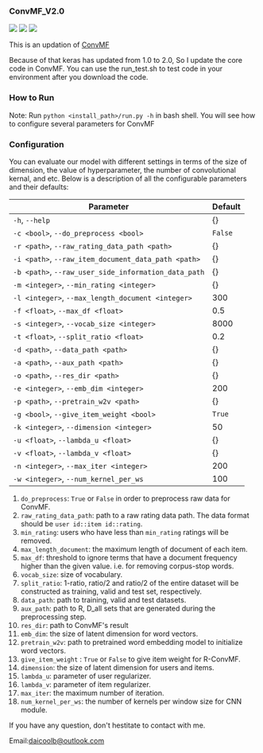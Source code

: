 ### ConvMF_V2.0

[![](https://jaywcjlove.github.io/sb/ico/awesome.svg)](#) [![](https://jaywcjlove.github.io/sb/license/mit.svg)](#) [![](https://travis-ci.org/daicoolb/ConvMF_V2.0.svg?branch=master)](#)

This is an updation of [ConvMF](http://dm.postech.ac.kr/~cartopy/ConvMF/)

Because of that keras has updated from 1.0 to 2.0, So I update the core code in ConvMF. You can use the run_test.sh to test code in your environment after you download the code.

### How to Run

Note: Run `python <install_path>/run.py -h` in bash shell. You will see how to configure several parameters for ConvMF

### Configuration
You can evaluate our model with different settings in terms of the size of dimension, the value of hyperparameter, the number of convolutional kernal, and etc. Below is a description of all the configurable parameters and their defaults:

Parameter | Default
---       | ---
`-h`, `--help` | {}
`-c <bool>`, `--do_preprocess <bool>` | `False`
`-r <path>`, `--raw_rating_data_path <path>` | {}
`-i <path>`, `--raw_item_document_data_path <path>`| {}
`-b <path>`, `--raw_user_side_information_data_path`| {}
`-m <integer>`, `--min_rating <integer>` | {}
`-l <integer>`, `--max_length_document <integer>` | 300
`-f <float>`, `--max_df <float>` | 0.5
`-s <integer>`, `--vocab_size <integer>` | 8000
`-t <float>`, `--split_ratio <float>` | 0.2
`-d <path>`, `--data_path <path>` | {}
`-a <path>`, `--aux_path <path>` | {}
`-o <path>`, `--res_dir <path>` | {}
`-e <integer>`, `--emb_dim <integer>` | 200
`-p <path>`, `--pretrain_w2v <path>` | {}
`-g <bool>`, `--give_item_weight <bool>` | `True`
`-k <integer>`, `--dimension <integer>` | 50
`-u <float>`, `--lambda_u <float>` | {}
`-v <float>`, `--lambda_v <float>` | {}
`-n <integer>`, `--max_iter <integer>` | 200
`-w <integer>`, `--num_kernel_per_ws` | 100

1. `do_preprocess`: `True` or `False` in order to preprocess raw data for ConvMF.
2. `raw_rating_data_path`: path to a raw rating data path. The data format should be `user id::item id::rating`.
3. `min_rating`: users who have less than `min_rating` ratings will be removed.
4. `max_length_document`: the maximum length of document of each item.
5. `max_df`: threshold to ignore terms that have a document frequency higher than the given value. i.e. for removing corpus-stop words.
6. `vocab_size`: size of vocabulary.
7. `split_ratio`: 1-ratio, ratio/2 and ratio/2 of the entire dataset will be constructed as training, valid and test set, respectively.
8. `data_path`: path to training, valid and test datasets.
9. `aux_path`: path to R, D_all sets that are generated during the preprocessing step.
10. `res_dir`: path to ConvMF's result
11. `emb_dim`: the size of latent dimension for word vectors.
12. `pretrain_w2v`: path to pretrained word embedding model to initialize word vectors.
13. `give_item_weight` : `True` or `False` to give item weight for R-ConvMF.
14. `dimension`: the size of latent dimension for users and items.
15. `lambda_u`: parameter of user regularizer.
16. `lambda_v`: parameter of item regularizer.
17. `max_iter`: the maximum number of iteration.
18. `num_kernel_per_ws`: the number of kernels per window size for CNN module.


If you have any question, don't hestitate to contact with me.

Email:daicoolb@outlook.com


